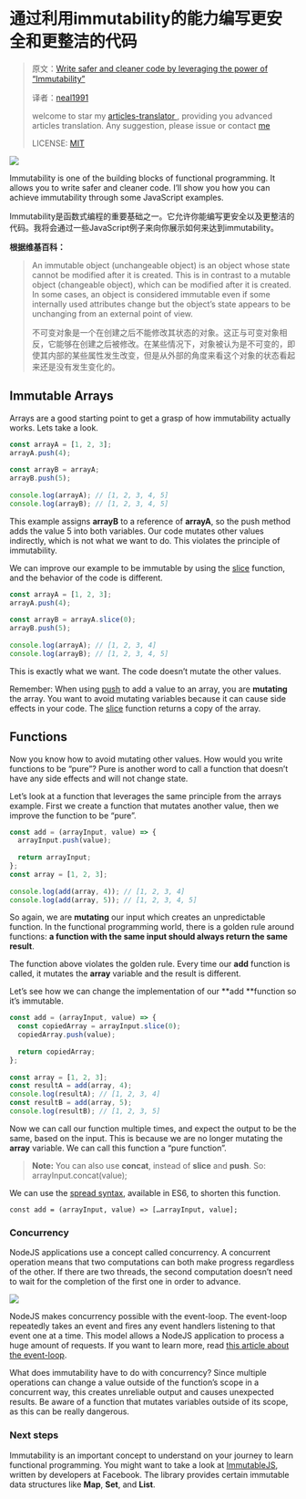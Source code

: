 # 通过利用immutability的能力编写更安全和更整洁的代码

> 原文：[Write safer and cleaner code by leveraging the power of “Immutability”](https://medium.freecodecamp.com/write-safer-and-cleaner-code-by-leveraging-the-power-of-immutability-7862df04b7b6)
>
> 译者：[neal1991](https://github.com/neal1991)
>
> welcome to star my [articles-translator ](https://github.com/neal1991), providing you advanced articles translation. Any suggestion, please issue or contact [me](mailto:bing@stu.ecnu.edu.cn)
>
> LICENSE: [MIT](https://opensource.org/licenses/MIT)

![](https://cloud.githubusercontent.com/assets/12164075/26274743/77a794ca-3d83-11e7-861f-6504b9c0e8c6.png)

Immutability is one of the building blocks of functional programming. It allows you to write safer and cleaner code. I’ll show you how you can achieve immutability through some JavaScript examples.

Immutability是函数式编程的重要基础之一。它允许你能编写更安全以及更整洁的代码。我将会通过一些JavaScript例子来向你展示如何来达到immutability。

**根据维基百科：**

>An immutable object (unchangeable object) is an object whose state cannot be modified after it is created. This is in contrast to a mutable object (changeable object), which can be modified after it is created. In some cases, an object is considered immutable even if some internally used attributes change but the object’s state appears to be unchanging from an external point of view.
>
>不可变对象是一个在创建之后不能修改其状态的对象。这正与可变对象相反，它能够在创建之后被修改。在某些情况下，对象被认为是不可变的，即使其内部的某些属性发生改变，但是从外部的角度来看这个对象的状态看起来还是没有发生变化的。

## Immutable Arrays

Arrays are a good starting point to get a grasp of how immutability actually works. Lets take a look.

```javascript
const arrayA = [1, 2, 3];
arrayA.push(4);
 
const arrayB = arrayA;
arrayB.push(5);
 
console.log(arrayA); // [1, 2, 3, 4, 5]
console.log(arrayB); // [1, 2, 3, 4, 5]
```

This example assigns **arrayB** to a reference of **arrayA**, so the push method adds the value 5 into both variables. Our code mutates other values indirectly, which is not what we want to do. This violates the principle of immutability.

We can improve our example to be immutable by using the [slice](https://developer.mozilla.org/en-US/docs/Web/JavaScript/Reference/Global_Objects/Array/slice) function, and the behavior of the code is different.

```javascript
const arrayA = [1, 2, 3];
arrayA.push(4);
 
const arrayB = arrayA.slice(0);
arrayB.push(5);
 
console.log(arrayA); // [1, 2, 3, 4]
console.log(arrayB); // [1, 2, 3, 4, 5]
```

This is exactly what we want. The code doesn’t mutate the other values.

Remember: When using [push](https://developer.mozilla.org/en-US/docs/Web/JavaScript/Reference/Global_Objects/Array/push) to add a value to an array, you are **mutating** the array. You want to avoid mutating variables because it can cause side effects in your code. The [slice](https://developer.mozilla.org/en-US/docs/Web/JavaScript/Reference/Global_Objects/Array/slice) function returns a copy of the array.

## Functions

Now you know how to avoid mutating other values. How would you write functions to be “pure”? Pure is another word to call a function that doesn’t have any side effects and will not change state.

Let’s look at a function that leverages the same principle from the arrays example. First we create a function that mutates another value, then we improve the function to be “pure”.

```javascript
const add = (arrayInput, value) => {
  arrayInput.push(value);
 
  return arrayInput;
};
const array = [1, 2, 3];
 
console.log(add(array, 4)); // [1, 2, 3, 4]
console.log(add(array, 5)); // [1, 2, 3, 4, 5]
```

So again, we are **mutating** our input which creates an unpredictable function. In the functional programming world, there is a golden rule around functions: **a function with the same input should always return the same result**.

The function above violates the golden rule. Every time our **add** function is called, it mutates the **array** variable and the result is different.

Let’s see how we can change the implementation of our **add **function so it’s immutable.

```javascript
const add = (arrayInput, value) => {
  const copiedArray = arrayInput.slice(0);
  copiedArray.push(value);
 
  return copiedArray;
};
 
const array = [1, 2, 3];
const resultA = add(array, 4);
console.log(resultA); // [1, 2, 3, 4]
const resultB = add(array, 5);
console.log(resultB); // [1, 2, 3, 5]
```

Now we can call our function multiple times, and expect the output to be the same, based on the input. This is because we are no longer mutating the **array** variable. We can call this function a “pure function”.

> **Note:** You can also use **concat**, instead of **slice** and **push**.
> So: arrayInput.concat(value);

We can use the [spread syntax](https://developer.mozilla.org/nl/docs/Web/JavaScript/Reference/Operators/Spread_operator), available in ES6, to shorten this function.

```
const add = (arrayInput, value) => […arrayInput, value];
```

### Concurrency

NodeJS applications use a concept called concurrency. A concurrent operation means that two computations can both make progress regardless of the other. If there are two threads, the second computation doesn’t need to wait for the completion of the first one in order to advance.

![](https://cloud.githubusercontent.com/assets/12164075/26275010/948ad254-3d89-11e7-8a1a-300144626274.png)

NodeJS makes concurrency possible with the event-loop. The event-loop repeatedly takes an event and fires any event handlers listening to that event one at a time. This model allows a NodeJS application to process a huge amount of requests. If you want to learn more, read [this article about the event-loop](https://nodejs.org/en/docs/guides/event-loop-timers-and-nexttick).

What does immutability have to do with concurrency? Since multiple operations can change a value outside of the function’s scope in a concurrent way, this creates unreliable output and causes unexpected results. Be aware of a function that mutates variables outside of its scope, as this can be really dangerous.

### Next steps

Immutability is an important concept to understand on your journey to learn functional programming. You might want to take a look at [ImmutableJS](https://facebook.github.io/immutable-js), written by developers at Facebook. The library provides certain immutable data structures like **Map**, **Set**, and **List**.

